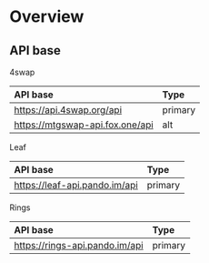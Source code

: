 # Overview

## API base

4swap

| API base        |      Type      |
| :------------- | :----------- |
| https://api.4swap.org/api      | primary |
| https://mtgswap-api.fox.one/api      |   alt    |

Leaf

| API base        |      Type      |
| :------------- | :----------- |
| https://leaf-api.pando.im/api      | primary |

Rings

| API base        |      Type      |
| :------------- | :----------- |
| https://rings-api.pando.im/api       | primary |
